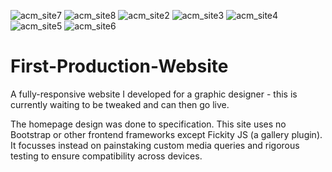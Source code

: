 ![acm_site7](https://user-images.githubusercontent.com/68791163/135514873-90c2fb67-3f34-46bc-883f-94ea1f27a1e6.PNG)
![acm_site8](https://user-images.githubusercontent.com/68791163/135514876-78388dea-8004-4fbf-bcdd-a5b3caca53b1.PNG)
![acm_site2](https://user-images.githubusercontent.com/68791163/135514878-78447da0-defc-4ef1-a39b-ec6deeaed562.PNG)
![acm_site3](https://user-images.githubusercontent.com/68791163/135514882-c79e3c75-bd39-4c69-a575-c06317976752.PNG)
![acm_site4](https://user-images.githubusercontent.com/68791163/135514884-8f7e01fa-cc98-4c89-9a0f-f1beb403f6ac.PNG)
![acm_site5](https://user-images.githubusercontent.com/68791163/135514886-c38f42ff-8e4d-4dd1-a61d-1c01cc1e7e08.PNG)
![acm_site6](https://user-images.githubusercontent.com/68791163/135514889-66a71858-583e-4522-9958-55f39ea4f28b.PNG)


# First-Production-Website
A fully-responsive website I developed for a graphic designer - this is currently waiting to be tweaked and can then go live.

The homepage design was done to specification. 
This site uses no Bootstrap or other frontend frameworks except Fickity JS (a gallery plugin).
It focusses instead on painstaking custom media queries and rigorous testing to ensure compatibility across devices.
